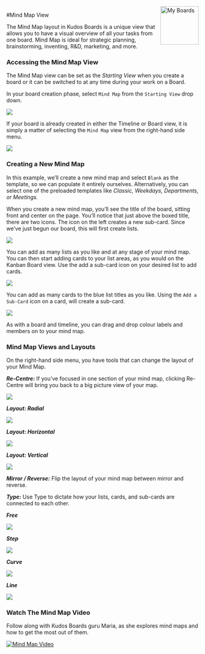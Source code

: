 <img style="float: right" src="/assets/images/boards-logo.jpg" height="100" alt="My Boards" />

#Mind Map View

The Mind Map layout in Kudos Boards is a unique view that allows you to have a visual overview of all your tasks from one board. Mind Map is ideal for strategic planning, brainstorming, inventing, R&D, marketing, and more.

### Accessing the Mind Map View

The Mind Map view can be set as the *Starting View* when you create a board or it can be switched to at any time during your work on a Board.

In your board creation phase, select `Mind Map` from the `Starting View` drop down.

![](\assets\boards\mindmapview1.png)

If your board is already created in either the Timeline or Board view, it is simply a matter of selecting the `Mind Map` view from the right-hand side menu.

![](\assets\boards\mindmapview2.png)

### Creating a New Mind Map

In this example, we’ll create a new mind map and select `Blank` as the template, so we can populate it entirely ourselves. Alternatively, you can select one of the preloaded templates like *Classic, Weekdays, Departments, or Meetings.*

When you create a new mind map, you’ll see the title of the board, sitting front and center on the page. You’ll notice that just above the boxed title, there are two icons. The icon on the left creates a new sub-card. Since we’ve just begun our board, this will first create lists.  

![](\assets\boards\mindmapview3.png)

You can add as many lists as you like and at any stage of your mind map. You can then start adding cards to your list areas, as you would on the Kanban Board view. Use the add a sub-card icon on your desired list to add cards.

![](\assets\boards\mindmapview4.png)

You can add as many cards to the blue list titles as you like. Using the `Add a Sub-Card` icon on a card, will create a sub-card.

![](\assets\boards\mindmapview5.png)

As with a board and timeline, you can drag and drop colour labels and members on to your mind map.

### Mind Map Views and Layouts

On the right-hand side menu, you have tools that can change the layout of your Mind Map.

***Re-Centre:*** If you’ve focused in one section of your mind map, clicking Re-Centre will bring you back to a big picture view of your map.

![](\assets\boards\mindmapview6.png)



***Layout: Radial***

![](\assets\boards\mindmapview7.png)



***Layout: Horizontal***

![](\assets\boards\mindmapview8.png)



***Layout: Vertical***

![](\assets\boards\mindmapview9.png)



***Mirror / Reverse:*** Flip the layout of your mind map between mirror and reverse.



***Type:*** Use Type to dictate how your lists, cards, and sub-cards are connected to each other.



***Free***

![](\assets\boards\mindmapview10.png)



***Step***

![](\assets\boards\mindmapview11.png)



***Curve***

![](\assets\boards\mindmapview12.png)



***Line***

![](\assets\boards\mindmapview13.png)



### Watch The Mind Map Video

Follow along with Kudos Boards guru Maria, as she explores mind maps and how to get the most out of them.   

[![Mind Map Video](\assets\boards\mindmapview_video.png)](https://www.youtube.com/watch?v=hRtW0Npa9Us&t=100s)
